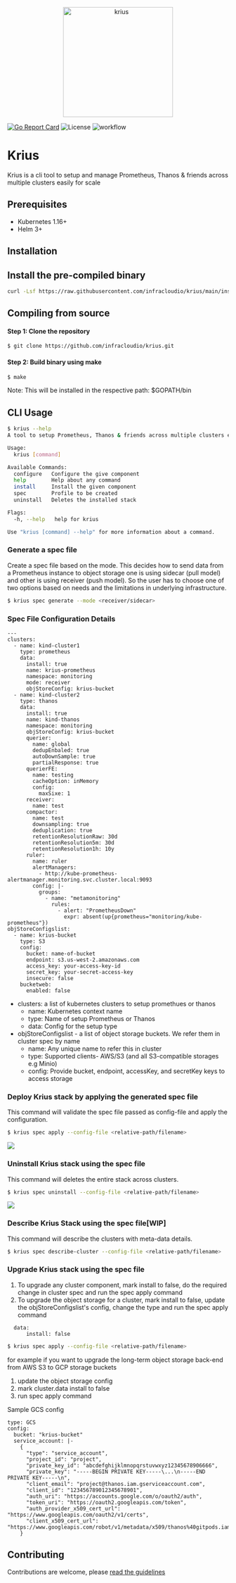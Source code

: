 <p align="center">  
  <img alt="krius" src="./images/krius-02.svg" width="250" height="250">
</p>

[![Go Report Card][goreport-image]][goreport-link]  ![License](https://img.shields.io/badge/License-Apache%202.0-blue.svg) ![workflow](https://github.com/infracloudio/krius/actions/workflows/workflow.yaml/badge.svg)

[goreport-image]: https://goreportcard.com/badge/github.com/infracloudio/krius
[goreport-link]: https://goreportcard.com/report/github.com/infracloudio/krius

# Krius

Krius is a cli tool to setup and manage Prometheus, Thanos &amp; friends across multiple clusters easily for scale

## Prerequisites

- Kubernetes 1.16+
- Helm 3+

## Installation

## Install the pre-compiled binary

```bash
curl -Lsf https://raw.githubusercontent.com/infracloudio/krius/main/install.sh | bash
```

## Compiling from source

#### Step 1: Clone the repository

```bash
$ git clone https://github.com/infracloudio/krius.git
```

#### Step 2: Build binary using make

```bash
$ make
```

Note: This will be installed in the respective path: $GOPATH/bin

## CLI Usage

```bash
$ krius --help
A tool to setup Prometheus, Thanos & friends across multiple clusters easily for scale .

Usage:
  krius [command]

Available Commands:
  configure   Configure the give component
  help        Help about any command
  install     Install the given component
  spec        Profile to be created
  uninstall   Deletes the installed stack

Flags:
  -h, --help   help for krius

Use "krius [command] --help" for more information about a command.
```

### Generate a spec file

Create a spec file based on the mode. This decides how to send data from a Prometheus instance to object storage one is using sidecar (pull model) and other is using receiver (push model). So the user has to choose one of two options based on needs and the limitations in underlying infrastructure.

```bash
$ krius spec generate --mode <receiver/sidecar>
```

### Spec File Configuration Details

```
---
clusters:
  - name: kind-cluster1
    type: prometheus
    data:
      install: true
      name: krius-prometheus
      namespace: monitoring
      mode: receiver
      objStoreConfig: krius-bucket
  - name: kind-cluster2
    type: thanos
    data:
      install: true
      name: kind-thanos
      namespace: monitoring
      objStoreConfig: krius-bucket
      querier:
        name: global
        dedupEnbaled: true
        autoDownSample: true
        partialResponse: true
      querierFE:
        name: testing
        cacheOption: inMemory
        config:
          maxSixe: 1
      receiver:
        name: test
      compactor:
        name: test
        downsampling: true
        deduplication: true
        retentionResolutionRaw: 30d
        retentionResolution5m: 30d
        retentionResolution1h: 10y
      ruler:
        name: ruler
        alertManagers:
          - http://kube-prometheus-alertmanager.monitoring.svc.cluster.local:9093
        config: |-
          groups:
            - name: "metamonitoring"
              rules:
                - alert: "PrometheusDown"
                  expr: absent(up{prometheus="monitoring/kube-prometheus"})
objStoreConfigslist:
  - name: krius-bucket
    type: S3
    config:
      bucket: name-of-bucket
      endpoint: s3.us-west-2.amazonaws.com
      access_key: your-access-key-id
      secret_key: your-secret-access-key
      insecure: false
    bucketweb:
      enabled: false

```

- clusters: a list of kubernetes clusters to setup promethues or thanos
  - name: Kubernetes context name
  - type: Name of setup Prometheus or Thanos
  - data: Config for the setup type
- objStoreConfigslist - a list of object storage buckets. We refer them in cluster spec by name
  - name: Any unique name to refer this in cluster
  - type: Supported clients- AWS/S3 (and all S3-compatible storages e.g Minio)
  - config: Provide bucket, endpoint, accessKey, and secretKey keys to access storage

### Deploy Krius stack by applying the generated spec file

This command will validate the spec file passed as config-file and apply the configuration.

```bash
$ krius spec apply --config-file <relative-path/filename>
```

![](./images/spec-apply.gif)

### Uninstall Krius stack using the spec file

This command will deletes the entire stack across clusters.

```bash
$ krius spec uninstall --config-file <relative-path/filename>
```

![](./images/spec-destroy.gif)

### Describe Krius Stack using the spec file[WIP]

This command will describe the clusters with meta-data details.

```bash
$ krius spec describe-cluster --config-file <relative-path/filename>
```

### Upgrade Krius stack using the spec file

1. To upgrade any cluster component, mark install to false, do the required change in cluster spec and run the spec apply command
2. To upgrade the object storage for a cluster, mark install to false, update the objStoreConfigslist's config, change the type and run the spec apply command

```
  data:
      install: false
```

```bash
$ krius spec apply --config-file <relative-path/filename>
```

for example if you want to upgrade the long-term object storage back-end from AWS S3 to GCP storage buckets

1. update the object storage config
2. mark cluster.data install to false
3. run spec apply command

Sample GCS config

```
type: GCS
config:
  bucket: "krius-bucket"
  service_account: |-
    {
      "type": "service_account",
      "project_id": "project",
      "private_key_id": "abcdefghijklmnopqrstuvwxyz12345678906666",
      "private_key": "-----BEGIN PRIVATE KEY-----\...\n-----END PRIVATE KEY-----\n",
      "client_email": "project@thanos.iam.gserviceaccount.com",
      "client_id": "123456789012345678901",
      "auth_uri": "https://accounts.google.com/o/oauth2/auth",
      "token_uri": "https://oauth2.googleapis.com/token",
      "auth_provider_x509_cert_url": "https://www.googleapis.com/oauth2/v1/certs",
      "client_x509_cert_url": "https://www.googleapis.com/robot/v1/metadata/x509/thanos%40gitpods.iam.gserviceaccount.com"
    }

```

## Contributing

Contributions are welcome, please [read the guidelines](CONTRIBUTING.md)
